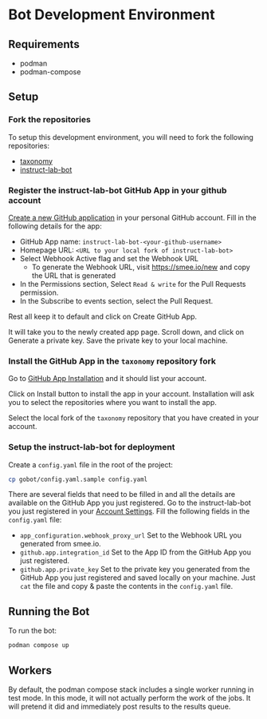 # Bot Development Environment

## Requirements

- podman
- podman-compose

## Setup

### Fork the repositories

To setup this development environment, you will need to fork the following repositories:

- [taxonomy](https://github.com/instruct-lab/taxonomy)
- [instruct-lab-bot](https://github.com/instruct-lab/instruct-lab-bot)

### Register the instruct-lab-bot GitHub App in your github account

[Create a new GitHub application](https://github.com/settings/apps/new) in your personal GitHub account. Fill in the following details for the app:

- GitHub App name: `instruct-lab-bot-<your-github-username>`
- Homepage URL: `<URL to your local fork of instruct-lab-bot>`
- Select Webhook Active flag and set the Webhook URL
  - To generate the Webhook URL, visit <https://smee.io/new> and copy the URL that is generated
- In the Permissions section, Select `Read & write` for the Pull Requests permission.
- In the Subscribe to events section, select the Pull Request.

Rest all keep it to default and click on Create GitHub App.

It will take you to the newly created app page. Scroll down, and click on Generate a private key. Save the private key to your local machine.

### Install the GitHub App in the `taxonomy` repository fork

Go to [GitHub App Installation](https://github.com/settings/apps/instruct-lab-bot-anil/installations) and it should list your account.

Click on Install button to install the app in your account. Installation will ask you to select the repositories where you want to install the app.

Select the local fork of the `taxonomy` repository that you have created in your account.

### Setup the instruct-lab-bot for deployment

Create a `config.yaml` file in the root of the project:

```bash
cp gobot/config.yaml.sample config.yaml
```

There are several fields that need to be filled in and all the details are available on the GitHub App you just registered. Go to the instruct-lab-bot you just registered in your [Account Settings](https://github.com/settings/apps). Fill the following fields in the `config.yaml` file:

- `app_configuration.webhook_proxy_url` Set to the Webhook URL you generated from smee.io.
- `github.app.integration_id` Set to the App ID from the GitHub App you just registered.
- `github.app.private_key` Set to the private key you generated from the GitHub App you just registered and saved locally on your machine. Just `cat` the file and copy & paste the contents in the `config.yaml` file.

## Running the Bot

To run the bot:

```bash
podman compose up
```

## Workers

By default, the podman compose stack includes a single worker running in test mode. In this mode, it will not actually perform the work of the jobs. It will pretend it did and immediately post results to the results queue.
